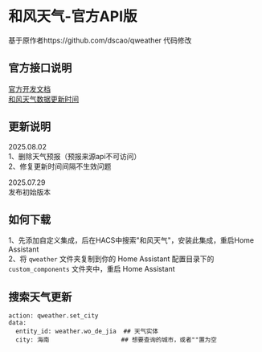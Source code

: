 # 和风天气-官方API版
基于原作者https://github.com/dscao/qweather 代码修改  

## 官方接口说明
[官方开发文档](https://dev.qweather.com/docs/)   
[和风天气数据更新时间](https://dev.qweather.com/docs/resource/glossary/#update-time)  

## 更新说明
2025.08.02  
1、删除天气预报（预报来源api不可访问）  
2、修复更新时间间隔不生效问题  

2025.07.29  
发布初始版本

## 如何下载
1、先添加自定义集成，后在HACS中搜索"和风天气"，安装此集成，重启Home Assistant  
2、将 `qweather` 文件夹复制到你的 Home Assistant 配置目录下的 `custom_components` 文件夹中，重启 Home Assistant

## 搜索天气更新
~~~
action: qweather.set_city
data:
  entity_id: weather.wo_de_jia  ## 天气实体
  city: 海南                    ## 想要查询的城市，或者""置为空
~~~
